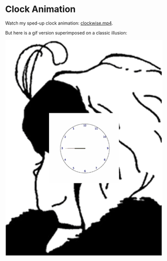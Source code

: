 # Clock Animation
Watch my sped-up clock animation: [clockwise.mp4](https://github.com/adams-charleen/clock_animation/raw/main/clockwise.mp4).

But here is a gif version superimposed on a classic illusion: 


<p align="center">
<img src="transparent_overlay_clock.gif" alt="Aging Illusion with Broken Clock">
</p>

